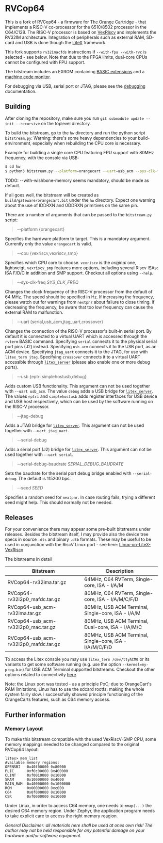 RVCop64
=======

This is a fork of RVCop64 - a firmware for [The Orange Cartridge][1] - 
that implements a
RISC-V co-processor for the 6510/8502 processor in the C64/C128.  The
RISC-V processor is based on [VexRiscv][2] and implements the RV32IM
architecture. Integration of peripherals such as external RAM, SD-card
and USB is done though the [LiteX][3] framework.

This fork supports `rv32imacfds` instructions if `--with-fpu --with-rvc` is selected - see below.
Note that due to the FPGA limits, dual-core CPUs cannot be configured with FPU support.

The bitstream includes an EXROM containing [BASIC extensions](doc/basic.md)
and a [machine code monitor](doc/rvmon.md).

For debugging via USB, serial port or JTAG, please see the
[debugging](doc/debugging.md) documentation.


Building
--------

After cloning the repository, make sure you run `git submodule update --init --recursive` on the toplevel directory.

To build the bitstream, go to the `hw` directory and run the python script
`bitstream.py`:
Warning: there's some heavy dependencies to your build-environment, especially when rebuilding the CPU core is necessary.

Example for building a single core CPU featuring FPU support with 80MHz frequency, with the console via USB:
```sh
$ cd hw
$ python3 bitstream.py --platform=orangecart --uart=usb_acm --sys-clk-freq=80e6 --cpu-count=1 --with-fpu --with-rvc --with-wishbone-memory
```
TODO: --with-wishbone-memory seems mandatory, should be made as default.

If all goes well, the bitstream will be created as
`build/gateware/orangecart.bit` under the `hw` directory.
Expect one warning about the use of IDDRXN and ODDRXN primitives on the
same pin.

There are a number of arguments that can be passed to the `bitstream.py`
script:

> --platform {orangecart}

Specifies the hardware platform to target.  This is a mandatory argument.
Currently only the value `orangecart` is valid.

> --cpu {vexriscv,vexriscv_smp}

Specifies which CPU core to choose. `vexriscv` is the *original* one, lightweigt. `vexriscv_smp` features more options, including several Riscv ISAs: ISA F/D/C in addition and SMP support. Checkout all options using `--help`.

> --sys-clk-freq _SYS_CLK_FREQ_

Changes the clock frequency of the RISC-V processor from the default of
64 MHz.  The speed should be specified in Hz.  If increasing the frequency,
please watch out for warnings from `nextpnr` about failure to close timing.
If decreasing the frequency, be aware that too low frequency can cause
the external RAM to malfunction.

> --uart {serial,usb_acm,jtag_uart,crossover}

Changes the connection of the RISC-V processor's built-in serial port.
By default it is connected to a virtual UART which is accessed through
the `rvterm` BASIC command.  Specifying `serial` connects it to the
physical serial port pins (J2) instead.  Specifying `usb_acm` connects
it to the USB port, as an ACM device.  Specifying `jtag_uart` connects
it to the JTAG, for use with `litex_term jtag`.  Specifying `crossover`
connects it to a virtual UART accessible through [`litex_server`][4]
(please also enable one or more debug ports).

> --usb {eptri,simplehostusb,debug}

Adds custom USB functionality.  This argument can not be used together
with `--uart usb_acm`.  The value `debug` adds a USB bridge for
[`litex_server`][4].  The values `eptri` and `simplehostusb` adds register
interfaces for USB device and USB host respectively, which can be used by
the software running on the RISC-V processor.

> --jtag-debug

Adds a JTAG bridge for [`litex_server`][4].  This argument can not be used
together with `--uart jtag_uart`.

> --serial-debug

Adds a serial port (J2) bridge for [`litex_server`][4].  This argument
can not be used together with `--uart serial`.

> --serial-debug-baudrate _SERIAL_DEBUG_BAUDRATE_

Sets the baudrate for the serial port debug bridge enabled with
`--serial-debug`.  The default is 115200 bps.

> --seed _SEED_

Specifies a random seed for `nextpnr`.  In case routing fails, trying a
different seed might help.  This should normally not be needed.

Releases
--------

For your convenience there may appear some pre-built bitstreams under releases. Besides the bitstream itself, I may provide also the device tree specs in source `.dts` and binary `.dtb` formats. These may be useful to be used in conjunction with the RiscV Linux port - see here: [Linux-on-LiteX-VexRiscv][5]

The bitstreams in detail

| Bitstream               | Description |
|-------------------------|---------|
| RVCop64-rv32ima.tar.gz | 64MHz, C64 RVTerm, Single-core, ISA - I/A/M |
| RVCop64-rv32i2p0_mafdc.tar.gz | 80MHz, C64 RVTerm, Single-core, ISA - I/A/M/C/F/D |
| RVCop64-usb_acm-rv32ima.tar.gz | 80MHz,  USB ACM Terminal, Single-core, ISA - I/A/M |
| RVCop64-usb_acm-rv32i2p0_mac.tar.gz | 80MHz,  USB ACM Terminal, Dual-core, ISA - I/A/M/C |
| RVCop64-usb_acm-rv32i2p0_mafdc.tar.gz | 80MHz,  USB ACM Terminal, Single-core, ISA - I/A/M/C/F/D |

To access the Litex console you may use `litex_term /dev/ttyACM0` or its variants to get some software running (e.g. use the option `--kernel=my-prog.bin`) for USB ACM Terminal supported bitstreams.
Checkout the other options related to connectivity [here][6].

Note: the Linux port was tested - as a principle PoC; due to OrangeCart's RAM limitations, Linux has to use the sdcard rootfs, making the whole system fairly slow. I successfully showed principle functioning of the OrangeCarts features, such as C64 memory access.

Further information
-------------------

### Memory Layout
To make this bitstream compatible with the used VexRiscV-SMP CPU, some memory mappings needed to be changed compared to the original RVCop64 layout:
```
litex> mem_list
Available memory regions:
OPENSBI   0x40f00000 0x80000 
PLIC      0xf0c00000 0x400000 
CLINT     0xf0010000 0x10000 
SRAM      0x10000000 0x4000 
MAIN_RAM  0x40000000 0x1000000 
ROM       0x00000000 0xc000 
C64       0x0f000000 0x10000 
CSR       0xf0000000 0x10000 
```
Under Linux, in order to access C64 memory, one needs to `mmap(...)` the desired C64 memory region.
Under Zephyr, the application program needs to take explicit care to access the right memory reagion. 

*General Disclaimer: all materials here shall be used at ones own risk! The author may not be held responsible for any potential damage on your hardware and/or software equipment.*

[1]: https://github.com/zeldin/OrangeCart.git
[2]: https://github.com/SpinalHDL/VexRiscv
[3]: https://github.com/enjoy-digital/litex
[4]: https://github.com/enjoy-digital/litex/wiki/Use-Host-Bridge-to-control-debug-a-SoC
[5]: https://github.com/litex-hub/linux-on-litex-vexriscv
[6]: https://github.com/zeldin/RVCop64/blob/master/doc/debugging.md

